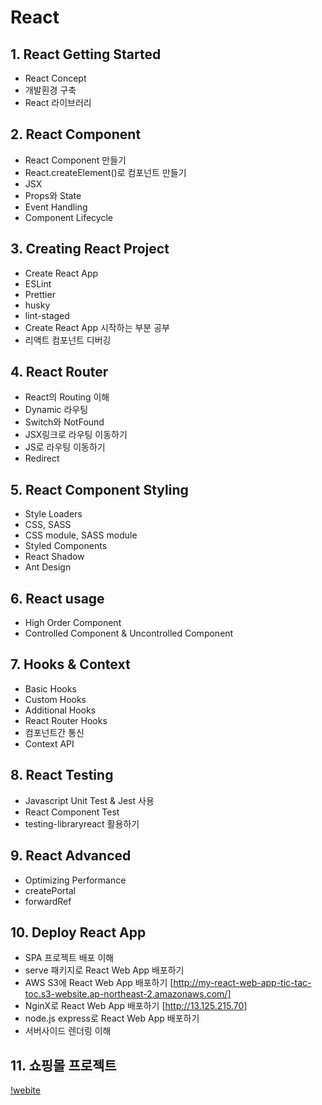# React

## 1. React Getting Started
  - React Concept
  - 개발횐경 구축
  - React 라이브러리

## 2. React Component
  - React Component 만들기
  - React.createElement()로 컴포넌트 만들기
  - JSX
  - Props와 State
  - Event Handling
  - Component Lifecycle

## 3. Creating React Project
  - Create React App
  - ESLint
  - Prettier
  - husky
  - lint-staged
  - Create React App 시작하는 부분 공부
  - 리액트 컴포넌트 디버깅

## 4. React Router
  - React의 Routing 이해
  - Dynamic 라우팅
  - Switch와 NotFound
  - JSX링크로 라우팅 이동하기
  - JS로 라우팅 이동하기
  - Redirect

## 5. React Component Styling
  - Style Loaders
  - CSS, SASS
  - CSS module, SASS module
  - Styled Components
  - React Shadow
  - Ant Design
 
## 6. React usage
  - High Order Component
  - Controlled Component & Uncontrolled Component

## 7. Hooks & Context
  - Basic Hooks
  - Custom Hooks
  - Additional Hooks
  - React Router Hooks
  - 컴포넌트간 통신
  - Context API

## 8. React Testing
  - Javascript Unit Test & Jest 사용
  - React Component Test
  - testing-libraryreact 활용하기

## 9. React Advanced
  - Optimizing Performance
  - createPortal
  - forwardRef

## 10. Deploy React App
  - SPA 프로젝트 배포 이해
  - serve 패키지로 React Web App 배포하기
  - AWS S3에 React Web App 배포하기 [http://my-react-web-app-tic-tac-toc.s3-website.ap-northeast-2.amazonaws.com/]
  - NginX로 React Web App 배포하기 [http://13.125.215.70]
  - node.js express로 React Web App 배포하기
  - 서버사이드 렌더링 이해

## 11. 쇼핑몰 프로젝트
[!webite](http://my-shopping-website.s3-website.ap-northeast-2.amazonaws.com/)
